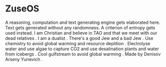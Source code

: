 # ZuseOS
A reasoning, computation and text generating engine gets elaborated here. Text gets generated without any randomness. A criterion of entropy gets used instead. I am Christian and believe in TAO and that we meet with our dead relatives . I am a dualist .
There's a good Jew and a bad Jew .
Use chemistry to avoid global warming and resource deplition . Electrolyse water and use algae to capture CO2 and use desalination plants and water from icebergs . Cool gulfstream to avoid global warming .
Made by Denisov Arseny Yurievich .
